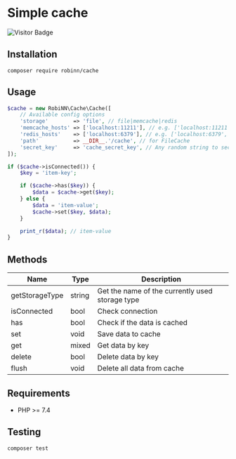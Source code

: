 # Simple cache

![Visitor Badge](https://visitor-badge.laobi.icu/badge?page_id=RobiNN1.Cache)

## Installation

```
composer require robinn/cache
```

## Usage

```php
$cache = new RobiNN\Cache\Cache([
    // Available config options
    'storage'        => 'file', // file|memcache|redis
    'memcache_hosts' => ['localhost:11211'], // e.g. ['localhost:11211', '192.168.1.100:11211', 'unix:///var/tmp/memcached.sock']
    'redis_hosts'    => ['localhost:6379'], // e.g. ['localhost:6379', '192.168.1.100:6379:1:passwd']
    'path'           => __DIR__.'/cache', // for FileCache
    'secret_key'     => 'cache_secret_key', // Any random string to secure FileCache
]);

if ($cache->isConnected()) {
    $key = 'item-key';

    if ($cache->has($key)) {
        $data = $cache->get($key);
    } else {
        $data = 'item-value';
        $cache->set($key, $data);
    }

    print_r($data); // item-value
}
```

## Methods

| Name           | Type   | Description                                     |
|----------------|--------|-------------------------------------------------|
| getStorageType | string | Get the name of the currently used storage type |
| isConnected    | bool   | Check connection                                |
| has            | bool   | Check if the data is cached                     |
| set            | void   | Save data to cache                              |
| get            | mixed  | Get data by key                                 |
| delete         | bool   | Delete data by key                              |
| flush          | void   | Delete all data from cache                      |

## Requirements

- PHP >= 7.4

## Testing

```
composer test
```
